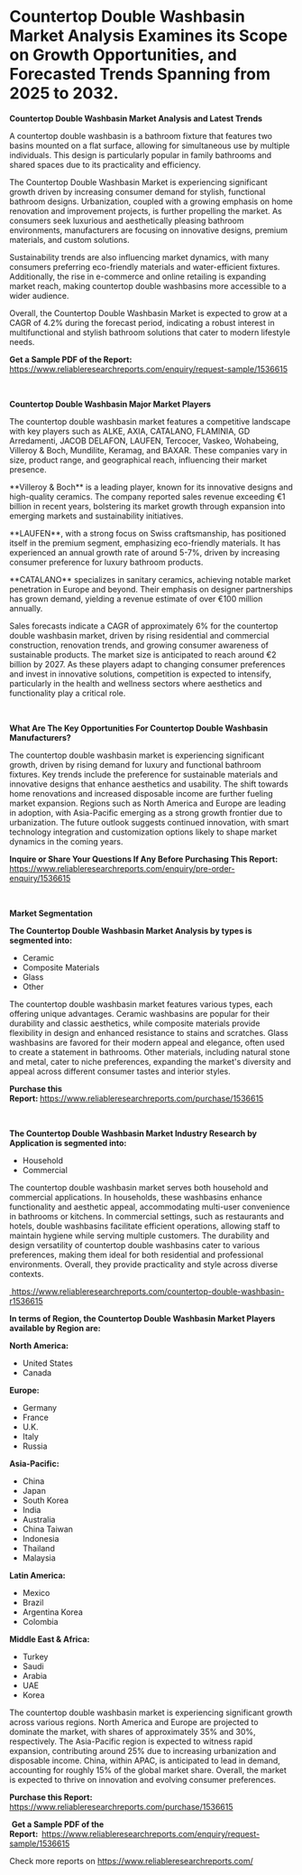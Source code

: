 <p><h1>Countertop Double Washbasin Market Analysis Examines its Scope on Growth Opportunities, and Forecasted Trends Spanning from 2025 to 2032.</h1></p><p><strong>Countertop Double Washbasin Market Analysis and Latest Trends</strong></p>
<p><p>A countertop double washbasin is a bathroom fixture that features two basins mounted on a flat surface, allowing for simultaneous use by multiple individuals. This design is particularly popular in family bathrooms and shared spaces due to its practicality and efficiency. </p><p>The Countertop Double Washbasin Market is experiencing significant growth driven by increasing consumer demand for stylish, functional bathroom designs. Urbanization, coupled with a growing emphasis on home renovation and improvement projects, is further propelling the market. As consumers seek luxurious and aesthetically pleasing bathroom environments, manufacturers are focusing on innovative designs, premium materials, and custom solutions. </p><p>Sustainability trends are also influencing market dynamics, with many consumers preferring eco-friendly materials and water-efficient fixtures. Additionally, the rise in e-commerce and online retailing is expanding market reach, making countertop double washbasins more accessible to a wider audience. </p><p>Overall, the Countertop Double Washbasin Market is expected to grow at a CAGR of 4.2% during the forecast period, indicating a robust interest in multifunctional and stylish bathroom solutions that cater to modern lifestyle needs.</p></p>
<p><strong>Get a Sample PDF of the Report:&nbsp;</strong> <a href="https://www.reliableresearchreports.com/enquiry/request-sample/1536615?utm_campaign=2201&utm_medium=2&utm_source=Github&utm_content=ia&utm_term=09022025&utm_id=countertop-double-washbasin">https://www.reliableresearchreports.com/enquiry/request-sample/1536615</a></p>
<p>&nbsp;</p>
<p><strong>Countertop Double Washbasin Major Market Players</strong></p>
<p><p>The countertop double washbasin market features a competitive landscape with key players such as ALKE, AXIA, CATALANO, FLAMINIA, GD Arredamenti, JACOB DELAFON, LAUFEN, Tercocer, Vaskeo, Wohabeing, Villeroy & Boch, Mundilite, Keramag, and BAXAR. These companies vary in size, product range, and geographical reach, influencing their market presence.</p><p>**Villeroy & Boch** is a leading player, known for its innovative designs and high-quality ceramics. The company reported sales revenue exceeding €1 billion in recent years, bolstering its market growth through expansion into emerging markets and sustainability initiatives. </p><p>**LAUFEN**, with a strong focus on Swiss craftsmanship, has positioned itself in the premium segment, emphasizing eco-friendly materials. It has experienced an annual growth rate of around 5-7%, driven by increasing consumer preference for luxury bathroom products.</p><p>**CATALANO** specializes in sanitary ceramics, achieving notable market penetration in Europe and beyond. Their emphasis on designer partnerships has grown demand, yielding a revenue estimate of over €100 million annually. </p><p>Sales forecasts indicate a CAGR of approximately 6% for the countertop double washbasin market, driven by rising residential and commercial construction, renovation trends, and growing consumer awareness of sustainable products. The market size is anticipated to reach around €2 billion by 2027. As these players adapt to changing consumer preferences and invest in innovative solutions, competition is expected to intensify, particularly in the health and wellness sectors where aesthetics and functionality play a critical role.</p></p>
<p>&nbsp;</p>
<p><strong>What Are The Key Opportunities For Countertop Double Washbasin Manufacturers?</strong></p>
<p><p>The countertop double washbasin market is experiencing significant growth, driven by rising demand for luxury and functional bathroom fixtures. Key trends include the preference for sustainable materials and innovative designs that enhance aesthetics and usability. The shift towards home renovations and increased disposable income are further fueling market expansion. Regions such as North America and Europe are leading in adoption, with Asia-Pacific emerging as a strong growth frontier due to urbanization. The future outlook suggests continued innovation, with smart technology integration and customization options likely to shape market dynamics in the coming years.</p></p>
<p><strong>Inquire or Share Your Questions If Any Before Purchasing This Report:</strong> <a href="https://www.reliableresearchreports.com/enquiry/pre-order-enquiry/1536615?utm_campaign=2201&utm_medium=2&utm_source=Github&utm_content=ia&utm_term=09022025&utm_id=countertop-double-washbasin">https://www.reliableresearchreports.com/enquiry/pre-order-enquiry/1536615</a></p>
<p>&nbsp;</p>
<p><strong>Market Segmentation</strong></p>
<p><strong>The Countertop Double Washbasin Market Analysis by types is segmented into:</strong></p>
<p><ul><li>Ceramic</li><li>Composite Materials</li><li>Glass</li><li>Other</li></ul></p>
<p><p>The countertop double washbasin market features various types, each offering unique advantages. Ceramic washbasins are popular for their durability and classic aesthetics, while composite materials provide flexibility in design and enhanced resistance to stains and scratches. Glass washbasins are favored for their modern appeal and elegance, often used to create a statement in bathrooms. Other materials, including natural stone and metal, cater to niche preferences, expanding the market's diversity and appeal across different consumer tastes and interior styles.</p></p>
<p><strong>Purchase this Report:&nbsp;</strong><a href="https://www.reliableresearchreports.com/purchase/1536615?utm_campaign=2201&utm_medium=2&utm_source=Github&utm_content=ia&utm_term=09022025&utm_id=countertop-double-washbasin">https://www.reliableresearchreports.com/purchase/1536615</a></p>
<p>&nbsp;</p>
<p><strong>The Countertop Double Washbasin Market Industry Research by Application is segmented into:</strong></p>
<p><ul><li>Household</li><li>Commercial</li></ul></p>
<p><p>The countertop double washbasin market serves both household and commercial applications. In households, these washbasins enhance functionality and aesthetic appeal, accommodating multi-user convenience in bathrooms or kitchens. In commercial settings, such as restaurants and hotels, double washbasins facilitate efficient operations, allowing staff to maintain hygiene while serving multiple customers. The durability and design versatility of countertop double washbasins cater to various preferences, making them ideal for both residential and professional environments. Overall, they provide practicality and style across diverse contexts.</p></p>
<p><a href="https://www.reliableresearchreports.com/countertop-double-washbasin-r1536615?utm_campaign=2201&utm_medium=2&utm_source=Github&utm_content=ia&utm_term=09022025&utm_id=countertop-double-washbasin">&nbsp;https://www.reliableresearchreports.com/countertop-double-washbasin-r1536615</a></p>
<p><strong>In terms of Region, the Countertop Double Washbasin Market Players available by Region are:</strong></p>
<p>
    <p> <strong> North America: </strong>
        <ul>
            <li>United States</li>
            <li>Canada</li>
        </ul>
        </p> 
    <p> <strong> Europe: </strong>
        <ul>
            <li>Germany</li>
            <li>France</li>
            <li>U.K.</li>
            <li>Italy</li>
            <li>Russia</li>
        </ul>
        </p> 
    <p> <strong> Asia-Pacific: </strong>
        <ul>
            <li>China</li>
            <li>Japan</li>
            <li>South Korea</li>
            <li>India</li>
            <li>Australia</li>
            <li>China Taiwan</li>
            <li>Indonesia</li>
            <li>Thailand</li>
            <li>Malaysia</li>
        </ul>
        </p> 
    <p> <strong> Latin America: </strong>
        <ul>
            <li>Mexico</li>
            <li>Brazil</li>
            <li>Argentina Korea</li>
            <li>Colombia</li>
        </ul>
        </p> 
    <p> <strong> Middle East & Africa: </strong>
        <ul>
            <li>Turkey</li>
            <li>Saudi</li>
            <li>Arabia</li>
            <li>UAE</li>
            <li>Korea</li>
        </ul>
    </p>
    </p>
<p><p>The countertop double washbasin market is experiencing significant growth across various regions. North America and Europe are projected to dominate the market, with shares of approximately 35% and 30%, respectively. The Asia-Pacific region is expected to witness rapid expansion, contributing around 25% due to increasing urbanization and disposable income. China, within APAC, is anticipated to lead in demand, accounting for roughly 15% of the global market share. Overall, the market is expected to thrive on innovation and evolving consumer preferences.</p></p>
<p><strong>Purchase this Report: </strong><a href="https://www.reliableresearchreports.com/purchase/1536615?utm_campaign=2201&utm_medium=2&utm_source=Github&utm_content=ia&utm_term=09022025&utm_id=countertop-double-washbasin">https://www.reliableresearchreports.com/purchase/1536615</a></p>
<p>&nbsp;<strong>Get a Sample PDF of the Report:&nbsp;&nbsp;</strong><a href="https://www.reliableresearchreports.com/enquiry/request-sample/1536615?utm_campaign=2201&utm_medium=2&utm_source=Github&utm_content=ia&utm_term=09022025&utm_id=countertop-double-washbasin">https://www.reliableresearchreports.com/enquiry/request-sample/1536615</a></p>
<p><strong></strong></p>
<p>Check more reports on <a href="https://www.reliableresearchreports.com/?utm_campaign=2201&utm_medium=2&utm_source=Github&utm_content=ia&utm_term=09022025&utm_id=countertop-double-washbasin">https://www.reliableresearchreports.com/</a></p>